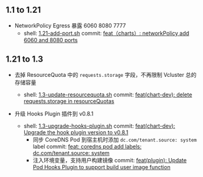 ## 1.1 to 1.21

- NetworkPolicy Egress 暴露 6060 8080 7777
    - shell: [1.21-add-port.sh](1.2.1/must/1.21-add-port.sh)
      commit: [feat（charts）: networkPolicy add 6060 and 8080 ports](https://gitlab.datacanvas.com/AlayaNeW/OSM/vcluster-gateway/commit/9b11b59eb07142fed1798df9be0715118d201157)

## 1.21 to 1.3

- 去掉 ResourceQuota 中的 `requests.storage` 字段，不再限制 Vcluster 总的存储容量
    - shell: [1.3-update-resourcequota.sh](1.3/must/.discarded/1.3-update-resourcequota.sh)
      commit: [feat(chart-dev): delete requests.storage in resourceQuotas](https://gitlab.datacanvas.com/AlayaNeW/OSM/vcluster-gateway/commit/8cd835316de7c6726d860fd524855ccd62e71980)

- 升级 Hooks Plugin 插件到 v0.8.1
    - shell: [1.3-upgrade-hooks-plugin.sh](1.3/must/.discarded/1.3-upgrade-hooks-plugin.sh)
      commit: [feat(chart-dev): Upgrade the hook plugin version to v0.8.1](https://gitlab.datacanvas.com/AlayaNeW/OSM/vcluster-gateway/commit/003debb22437f73b769c46c3c1968c61fc47cea2)
        - 同步 CoreDNS Pod 到宿主机时添加 `dc.com/tenant.source: system` label
          commit: [feat: coredns pod add labels: dc.com/tenant.source: system](https://gitlab.datacanvas.com/AlayaNeW/OSM/vcluster-gateway/commit/9025cbe79cbd4b1500e8e82eb726d56a0604178c)
        - 注入环境变量，支持用户构建镜像
          commit: [feat(plugin): Update Pod Hooks Plugin to support build user image function](https://gitlab.datacanvas.com/AlayaNeW/OSM/vcluster-gateway/commit/96577db699a63563baa3a09b9ed28e45b463474c)